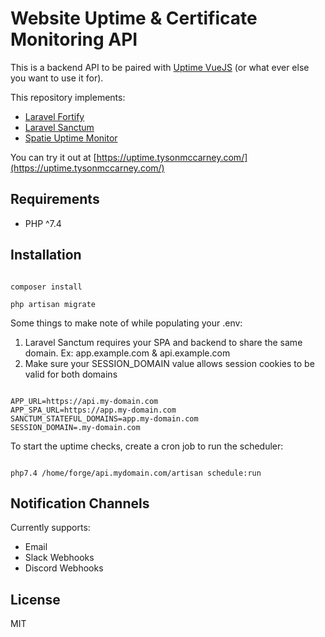 # Website Uptime & Certificate Monitoring API

This is a backend API to be paired with [Uptime VueJS](https://github.com/J-T-McC/uptime-frontend-vue) (or what ever else you want to use it for).

This repository implements: 

* [Laravel Fortify](https://laravel.com/docs/8.x/fortify)
* [Laravel Sanctum](https://laravel.com/docs/8.x/sanctum)
* [Spatie Uptime Monitor](https://github.com/spatie/laravel-uptime-monitor)

You can try it out at [https://uptime.tysonmccarney.com/](https://uptime.tysonmccarney.com/)

## Requirements
 
* PHP ^7.4
 
## Installation

```shell script

composer install

php artisan migrate

```

Some things to make note of while populating your .env:

1. Laravel Sanctum requires your SPA and backend to share the same domain. 
   Ex: app.example.com & api.example.com
1. Make sure your SESSION_DOMAIN value allows session cookies to be valid for both domains

```dotenv

APP_URL=https://api.my-domain.com
APP_SPA_URL=https://app.my-domain.com
SANCTUM_STATEFUL_DOMAINS=app.my-domain.com
SESSION_DOMAIN=.my-domain.com

```

To start the uptime checks, create a cron job to run the scheduler:

```shell script

php7.4 /home/forge/api.mydomain.com/artisan schedule:run

```

## Notification Channels

Currently supports:
* Email
* Slack Webhooks
* Discord Webhooks

## License

MIT

